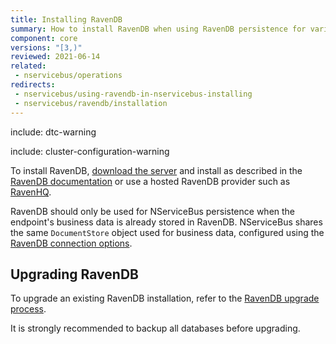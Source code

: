 ```yaml
---
title: Installing RavenDB
summary: How to install RavenDB when using RavenDB persistence for various versions of NServiceBus.
component: core
versions: "[3,)"
reviewed: 2021-06-14
related:
 - nservicebus/operations
redirects:
 - nservicebus/using-ravendb-in-nservicebus-installing
 - nservicebus/ravendb/installation
---
```


include: dtc-warning

include: cluster-configuration-warning

To install RavenDB, [download the server](https://ravendb.net/download) and install as described in the [RavenDB documentation](https://ravendb.net/docs/) or use a hosted RavenDB provider such as [RavenHQ](https://www.ravenhq.com/).

RavenDB should only be used for NServiceBus persistence when the endpoint's business data is already stored in RavenDB. NServiceBus shares the same `DocumentStore` object used for business data, configured using the [RavenDB connection options](connection.md).
## Upgrading RavenDB

To upgrade an existing RavenDB installation, refer to the [RavenDB upgrade process](https://ravendb.net/docs/search/latest/csharp?searchTerm=server-administration%20upgrade).

It is strongly recommended to backup all databases before upgrading.
